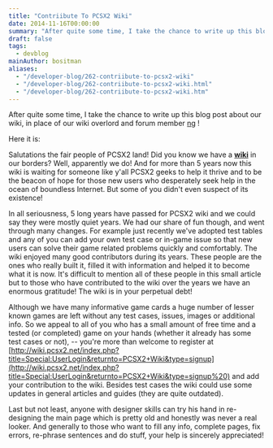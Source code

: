 ```yaml
---
title: "Contriibute To PCSX2 Wiki"
date: 2014-11-16T00:00:00
summary: "After quite some time, I take the chance to write up this blog post about our wiki"
draft: false
tags:
  - devblog
mainAuthor: bositman
aliases:
  - "/developer-blog/262-contriibute-to-pcsx2-wiki"
  - "/developer-blog/262-contriibute-to-pcsx2-wiki.html"
  - "/developer-blog/262-contriibute-to-pcsx2-wiki.htm"
---
```


After quite some time, I take the chance to write up this blog post
about our wiki, in place of our wiki overlord and forum member
[ng](http://forums.pcsx2.net/User-ng) !

Here it is:

Salutations the fair people of PCSX2 land! Did you know we have a
**[wiki](http://wiki.pcsx2.net/index.php/Main_Page)** in our borders?
Well, apparently we do! And for more than 5 years now this wiki is
waiting for someone like y'all PCSX2 geeks to help it thrive and to be
the beacon of hope for those new users who desperately seek help in the
ocean of boundless Internet. But some of you didn't even suspect of its
existence!

In all seriousness, 5 long years have passed for PCSX2 wiki and we could
say they were mostly quiet years. We had our share of fun though, and
went through many changes. For example just recently we've adopted test
tables and any of you can add your own test case or in-game issue so
that new users can solve their game related problems quickly and
comfortably. The wiki enjoyed many good contributors during its years.
These people are the ones who really built it, filled it with
information and helped it to become what it is now. It's difficult to
mention all of these people in this small article but to those who have
contributed to the wiki over the years we have an enormous gratitude!
The wiki is in your perpetual debt!

Although we have many informative game cards a huge number of lesser
known games are left without any test cases, issues, images or
additional info. So we appeal to all of you who has a small amount of
free time and a tested (or completed) game on your hands (whether it
already has some test cases or not), -- you're more than welcome to
register at
[http://wiki.pcsx2.net/index.php?title=Special:UserLogin&returnto=PCSX2+Wiki&type=signup](http://wiki.pcsx2.net/index.php?title=Special:UserLogin&returnto=PCSX2+Wiki&type=signup%20)
and add your contribution to the wiki. Besides test cases the wiki could
use some updates in general articles and guides (they are quite
outdated).

Last but not least, anyone with designer skills can try his hand in
re-designing the main page which is pretty old and honestly was never a
real looker. And generally to those who want to fill any info, complete
pages, fix errors, re-phrase sentences and do stuff, your help is
sincerely appreciated!
